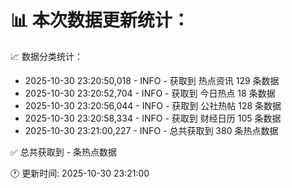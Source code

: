 📊 本次数据更新统计：
==========================

📈 数据分类统计：
- 2025-10-30 23:20:50,018 - INFO - 获取到 热点资讯 129 条数据
- 2025-10-30 23:20:52,704 - INFO - 获取到 今日热点 18 条数据
- 2025-10-30 23:20:56,044 - INFO - 获取到 公社热帖 128 条数据
- 2025-10-30 23:20:58,334 - INFO - 获取到 财经日历 105 条数据
- 2025-10-30 23:21:00,227 - INFO - 总共获取到 380 条热点数据

✅ 总共获取到 - 条热点数据

🕐 更新时间: 2025-10-30 23:21:00
